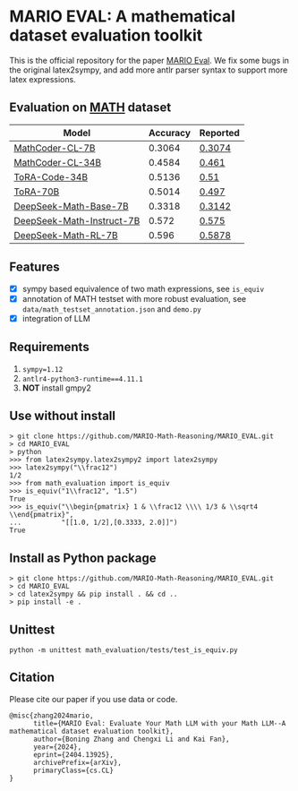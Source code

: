 # MARIO EVAL: A mathematical dataset evaluation toolkit

This is the official repository for the paper [MARIO Eval](https://arxiv.org/abs/2404.13925). We fix some bugs in the original latex2sympy, and add more antlr parser syntax to support more latex expressions.

## Evaluation on [MATH](https://github.com/hendrycks/math) dataset
| Model                     | Accuracy | Reported |
| ------------------------- | -------- | -------- |
| [MathCoder-CL-7B](https://github.com/mathllm/MathCoder/blob/77b46cd80399b488c8432c4cb6d645369749f7b5/outs/MathCoder-CL-7b/MATH/MATH_test_result-20230917-1756.jsonl) | 0.3064 | [0.3074](https://github.com/mathllm/MathCoder/tree/77b46cd80399b488c8432c4cb6d645369749f7b5/outs/MathCoder-CL-7b) |
| [MathCoder-CL-34B](https://github.com/mathllm/MathCoder/blob/77b46cd80399b488c8432c4cb6d645369749f7b5/outs/MathCoder-CL-34b/MATH/MATH_test_result-20230916-0325.jsonl) | 0.4584 | [0.461](https://github.com/mathllm/MathCoder/tree/77b46cd80399b488c8432c4cb6d645369749f7b5/outs/MathCoder-CL-34b/MATH) |
| [ToRA-Code-34B](https://github.com/microsoft/ToRA/tree/aeb21126d28347f595d87f2822cb92bfe32f00e8/src/outputs/llm-agents/tora-code-34b-v1.0/math)  | 0.5136 | [0.51](https://github.com/microsoft/ToRA/blob/aeb21126d28347f595d87f2822cb92bfe32f00e8/src/outputs/llm-agents/tora-code-34b-v1.0/math/test_tora_-1_seed0_t0.0_s0_e5000.metrics) |
| [ToRA-70B](https://github.com/microsoft/ToRA/tree/aeb21126d28347f595d87f2822cb92bfe32f00e8/src/outputs/llm-agents/tora-70b-v1.0/math) | 0.5014 | [0.497](https://github.com/microsoft/ToRA/blob/aeb21126d28347f595d87f2822cb92bfe32f00e8/src/outputs/llm-agents/tora-70b-v1.0/math/test_tora_-1_seed0_t0.0_s0_e5000.metrics) |
| [DeepSeek-Math-Base-7B](https://github.com/deepseek-ai/DeepSeek-Math/tree/21cc5c6701a708a11cee0af8b1fe884e3294dc7a/evaluation) | 0.3318 | [0.3142](https://github.com/deepseek-ai/DeepSeek-Math/tree/21cc5c6701a708a11cee0af8b1fe884e3294dc7a/evaluation) |
| [DeepSeek-Math-Instruct-7B](https://github.com/deepseek-ai/DeepSeek-Math/tree/21cc5c6701a708a11cee0af8b1fe884e3294dc7a/evaluation) | 0.572 | [0.575](https://github.com/deepseek-ai/DeepSeek-Math/tree/21cc5c6701a708a11cee0af8b1fe884e3294dc7a/evaluation) |
| [DeepSeek-Math-RL-7B](https://github.com/deepseek-ai/DeepSeek-Math/tree/21cc5c6701a708a11cee0af8b1fe884e3294dc7a/evaluation) | 0.596 | [0.5878](https://github.com/deepseek-ai/DeepSeek-Math/tree/21cc5c6701a708a11cee0af8b1fe884e3294dc7a/evaluation) |

## Features
- [x] sympy based equivalence of two math expressions, see `is_equiv`
- [x] annotation of MATH testset with more robust evaluation, see `data/math_testset_annotation.json` and `demo.py`
- [x] integration of LLM

## Requirements
1. `sympy=1.12`
2. `antlr4-python3-runtime==4.11.1`
3. **NOT** install gmpy2

## Use without install
```
> git clone https://github.com/MARIO-Math-Reasoning/MARIO_EVAL.git
> cd MARIO_EVAL
> python
>>> from latex2sympy.latex2sympy2 import latex2sympy
>>> latex2sympy("\\frac12")
1/2
>>> from math_evaluation import is_equiv 
>>> is_equiv("1\\frac12", "1.5")
True
>>> is_equiv("\\begin{pmatrix} 1 & \\frac12 \\\\ 1/3 & \\sqrt4 \\end{pmatrix}", 
...          "[[1.0, 1/2],[0.3333, 2.0]]")
True
```

## Install as Python package
```
> git clone https://github.com/MARIO-Math-Reasoning/MARIO_EVAL.git
> cd MARIO_EVAL
> cd latex2sympy && pip install . && cd ..
> pip install -e .
```

## Unittest
`python -m unittest math_evaluation/tests/test_is_equiv.py`

## Citation
Please cite our paper if you use data or code.
```
@misc{zhang2024mario,
      title={MARIO Eval: Evaluate Your Math LLM with your Math LLM--A mathematical dataset evaluation toolkit}, 
      author={Boning Zhang and Chengxi Li and Kai Fan},
      year={2024},
      eprint={2404.13925},
      archivePrefix={arXiv},
      primaryClass={cs.CL}
}
```
